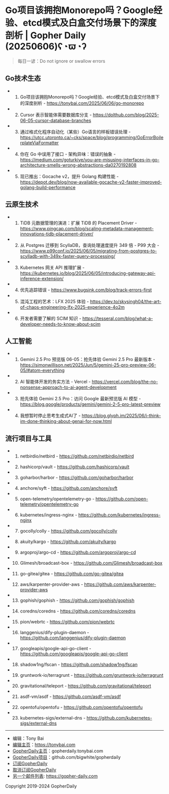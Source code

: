 # Go项目该拥抱Monorepo吗？Google经验、etcd模式及白盒交付场景下的深度剖析 | Gopher Daily (20250606)ʕ◔ϖ◔ʔ

>每日一谚：Do not ignore or swallow errors

## Go技术生态


- 1. Go项目该拥抱Monorepo吗？Google经验、etcd模式及白盒交付场景下的深度剖析 - https://tonybai.com/2025/06/06/go-monorepo

- 2. Cursor 表示智能体需要数据库分支 - https://dolthub.com/blog/2025-06-05-cursor-database-branches

- 3. 通过格式化程序自动化（某些）Go语言的样板错误处理 - https://utcc.utoronto.ca/~cks/space/blog/programming/GoErrorBoilerplateViaFormatter

- 4. 你在 Go 中误用了接口 - 架构异味：错误的抽象 - https://medium.com/goturkiye/you-are-misusing-interfaces-in-go-architecture-smells-wrong-abstractions-da0270192808

- 5. 现已推出：Gocache v2，提升 Golang 构建性能 - https://depot.dev/blog/now-available-gocache-v2-faster-improved-golang-build-performance


## 云原生技术


- 1. TiDB 元数据管理的演进：扩展 TiDB 的 Placement Driver - https://www.pingcap.com/blog/scaling-metadata-management-innovations-tidb-placement-driver/

- 2. 从 Postgres 迁移到 ScyllaDB，查询处理速度提升 349 倍 - P99 大会 - https://www.p99conf.io/2025/06/05/migrating-from-postgres-to-scylladb-with-349x-faster-query-processing/

- 3. Kubernetes 网关 API 推理扩展 - https://kubernetes.io/blog/2025/06/05/introducing-gateway-api-inference-extension/

- 4. 优先追踪错误 - https://www.bugsink.com/blog/track-errors-first

- 5. 混沌工程的艺术：LFX 2025 体验 - https://dev.to/skysingh04/the-art-of-chaos-engineering-lfx-2025-experience-4o2m

- 6. 开发者需要了解的 SCIM 知识 - https://tesseral.com/blog/what-a-developer-needs-to-know-about-scim


## 人工智能


- 1. Gemini 2.5 Pro 预览版 06-05：抢先体验 Gemini 2.5 Pro 最新版本 - https://simonwillison.net/2025/Jun/5/gemini-25-pro-preview-06-05/#atom-everything

- 2. AI 智能体开发的务实方法 - Vercel - https://vercel.com/blog/the-no-nonsense-approach-to-ai-agent-development

- 3. 抢先体验 Gemini 2.5 Pro：访问 Google 最新预览版 AI 模型 - https://blog.google/products/gemini/gemini-2-5-pro-latest-preview

- 4. 我想暂时停止思考生成式AI了 - https://blog.glyph.im/2025/06/i-think-im-done-thinking-about-genai-for-now.html


## 流行项目与工具


- 1. netbirdio/netbird - https://github.com/netbirdio/netbird

- 2. hashicorp/vault - https://github.com/hashicorp/vault

- 3. goharbor/harbor - https://github.com/goharbor/harbor

- 4. anchore/syft - https://github.com/anchore/syft

- 5. open-telemetry/opentelemetry-go - https://github.com/open-telemetry/opentelemetry-go

- 6. kubernetes/ingress-nginx - https://github.com/kubernetes/ingress-nginx

- 7. gocolly/colly - https://github.com/gocolly/colly

- 8. akuity/kargo - https://github.com/akuity/kargo

- 9. argoproj/argo-cd - https://github.com/argoproj/argo-cd

- 10. Glimesh/broadcast-box - https://github.com/Glimesh/broadcast-box

- 11. go-gitea/gitea - https://github.com/go-gitea/gitea

- 12. aws/karpenter-provider-aws - https://github.com/aws/karpenter-provider-aws

- 13. gophish/gophish - https://github.com/gophish/gophish

- 14. coredns/coredns - https://github.com/coredns/coredns

- 15. pion/webrtc - https://github.com/pion/webrtc

- 16. langgenius/dify-plugin-daemon - https://github.com/langgenius/dify-plugin-daemon

- 17. googleapis/google-api-go-client - https://github.com/googleapis/google-api-go-client

- 18. shadow1ng/fscan - https://github.com/shadow1ng/fscan

- 19. gruntwork-io/terragrunt - https://github.com/gruntwork-io/terragrunt

- 20. gravitational/teleport - https://github.com/gravitational/teleport

- 21. asdf-vm/asdf - https://github.com/asdf-vm/asdf

- 22. opentofu/opentofu - https://github.com/opentofu/opentofu

- 23. kubernetes-sigs/external-dns - https://github.com/kubernetes-sigs/external-dns


----

- 编辑：Tony Bai
- [编辑主页](https://tonybai.com)：https://tonybai.com
- [GopherDaily主页](https://gopherdaily.tonybai.com)：gopherdaily.tonybai.com
- [GopherDaily项目](https://github.com/bigwhite/gopherdaily)：github.com/bigwhite/gopherdaily
- [订阅GopherDaily](https://gopherdaily.tonybai.com/subscribe)
- [取消订阅GopherDaily](https://gopherdaily.tonybai.com/unsubscribe)
- [另一个邮件列表](https://gopher-daily.com): https://gopher-daily.com

Copyright 2019-2024 GopherDaily
